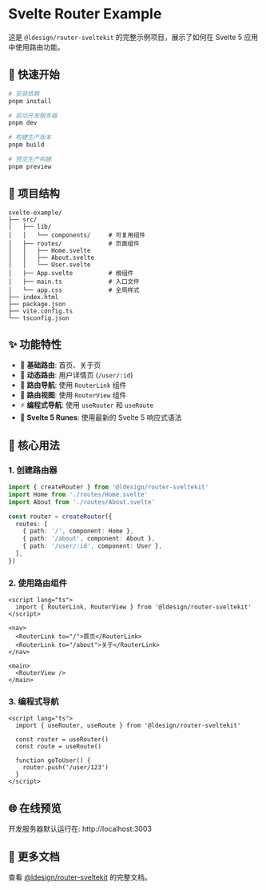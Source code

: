 # Svelte Router Example

这是 `@ldesign/router-sveltekit` 的完整示例项目，展示了如何在 Svelte 5 应用中使用路由功能。

## 🚀 快速开始

```bash
# 安装依赖
pnpm install

# 启动开发服务器
pnpm dev

# 构建生产版本
pnpm build

# 预览生产构建
pnpm preview
```

## 📂 项目结构

```
svelte-example/
├── src/
│   ├── lib/
│   │   └── components/     # 可复用组件
│   ├── routes/             # 页面组件
│   │   ├── Home.svelte
│   │   ├── About.svelte
│   │   └── User.svelte
│   ├── App.svelte          # 根组件
│   ├── main.ts             # 入口文件
│   └── app.css             # 全局样式
├── index.html
├── package.json
├── vite.config.ts
└── tsconfig.json
```

## ✨ 功能特性

- 🎯 **基础路由**: 首页、关于页
- 🔗 **动态路由**: 用户详情页 (`/user/:id`)
- 🧭 **路由导航**: 使用 `RouterLink` 组件
- 📱 **路由视图**: 使用 `RouterView` 组件
- ⚡ **编程式导航**: 使用 `useRouter` 和 `useRoute`
- 🎨 **Svelte 5 Runes**: 使用最新的 Svelte 5 响应式语法

## 🔧 核心用法

### 1. 创建路由器

```typescript
import { createRouter } from '@ldesign/router-sveltekit'
import Home from './routes/Home.svelte'
import About from './routes/About.svelte'

const router = createRouter({
  routes: [
    { path: '/', component: Home },
    { path: '/about', component: About },
    { path: '/user/:id', component: User },
  ],
})
```

### 2. 使用路由组件

```svelte
<script lang="ts">
  import { RouterLink, RouterView } from '@ldesign/router-sveltekit'
</script>

<nav>
  <RouterLink to="/">首页</RouterLink>
  <RouterLink to="/about">关于</RouterLink>
</nav>

<main>
  <RouterView />
</main>
```

### 3. 编程式导航

```svelte
<script lang="ts">
  import { useRouter, useRoute } from '@ldesign/router-sveltekit'

  const router = useRouter()
  const route = useRoute()

  function goToUser() {
    router.push('/user/123')
  }
</script>
```

## 🌐 在线预览

开发服务器默认运行在: http://localhost:3003

## 📖 更多文档

查看 [@ldesign/router-sveltekit](../../packages/sveltekit/README.md) 的完整文档。
